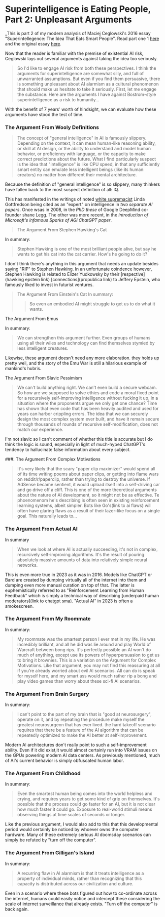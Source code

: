 # Superintelligence is Eating People, Part 2: Unpleasant Arguments

_This is part 2 of my modern analysis of Maciej Ceglowski's 2016 essay "Superintellegence: The Idea That Eats Smart People". Read part one 1 [here](link) and the original essay [here](https://idlewords.com/talks/superintelligence.htm).


Now that the reader is familiar with the premise of existential AI risk, Ceglowski lays out several arguments against taking the idea too seriously.

> So I'd like to engage AI risk from both these perspectives. I think the arguments for superintelligence are somewhat silly, and full of unwarranted assumptions.
> But even if you find them persuasive, there is something unpleasant about AI alarmism as a cultural phenomenon that should make us hesitate to take it seriously.
> First, let me engage the substance. Here are the arguments I have against Bostrom-style superintelligence as a risk to humanity...

With the benefit of 7 years' worth of hindsight, we can evaluate how these arguments have stood the test of time. 

### The Argument From Wooly Definitions

> The concept of "general intelligence" in AI is famously slippery. Depending on the context, it can mean human-like reasoning ability, or skill at AI design, or the ability to understand and model human behavior, or proficiency with language, or the capacity to make correct predictions about the future. 
> What I find particularly suspect is the idea that "intelligence" is like CPU speed, in that any sufficiently smart entity can emulate less intelligent beings (like its human creators) no matter how different their mental architecture. 

Because the definition of "general intelligence" is so slippery, many thinkers have fallen back to the most suspect definition of all: IQ.

This has manifested in the writings of noted [white supremacist](splc) Linda Gottfredson being cited as an "expert" on intelligence in _two separate AI papers_. Once wsas in 2008, in the *PhD these* of Google DeepMind co-founder shane Legg. The other was more recent, in the *introduction of Microsoft's infamous Sparks of AGI ChatGPT paper*.

> The Argument From Stephen Hawking's Cat
>
In summary:
> Stephen Hawking is one of the most brilliant people alive, but say he wants to get his cat into the cat carrier. How's he going to do it? 

I don't think there's anything in this argument that needs an update besides saying "RIP" to Stephen Hawking. In an unfortunate coindence however, Stephen Hawking is related to Elizer Yudkowsky by their [respective](hawking epstein link) [connections](propublica link) to Jeffery Epstein, who famously liked to invest in futurist ventures.

> The Argument From Einstein's Cat
> In summary:
> >So even an embodied AI might struggle to get us to do what it wants. 
> >
The Argument From Emus

In summary:
>We can strengthen this argument further. Even groups of humans using all their wiles and technology can find themselves stymied by less intelligent creatures. 

Likewise, these argument doesn't need any more elaboration. they holds up pretty well, and the story of the Emu War is still a hilarious example of mankind's hubris. 

The Argument From Slavic Pessimism

>We can't build anything right. We can't even build a secure webcam. So how are we supposed to solve ethics and code a moral fixed point for a recursively self-improving intelligence without fucking it up, in a situation where the proponents argue we only get one chance? 
>Time has shown that even code that has been heavily audited and used for years can harbor crippling errors. The idea that we can securely design the most complex system ever built, and have it remain secure through thousands of rounds of recursive self-modification, does not match our experience. 
>
>
I'm not slavic so I can't comment of whether this title is accurate but I do think the logic is sound, especially in light of much-hyped ChatGPT's tendency to hallucinate false information about every subject.

###. The Argument From Complex Motivations

>  It's very likely that the scary "paper clip maximizer" would spend all of its time writing poems about paper clips, or getting into flame wars on reddit/r/paperclip, rather than trying to destroy the universe. 
> If AdSense became sentient, it would upload itself into a self-driving car and go drive off a cliff. 
This is one of the more theoretical arguments about the nature of AI development, so it might not be as effective. Te phoenomenom he's describing is often seen in existing reinforcement learning systems, albeit simpler. Bots like Go's(link to ai flaws) will often have glaring flaws as a result of their lazer-like focus on a single goal. This naturally leads to...

### The Argument From Actual AI
In summary
>When we look at where AI is actually succeeding, it's not in complex, recursively self-improving algorithms. It's the result of pouring absolutely massive amounts of data into relatively simple neural networks. 
>
This is even more true in 2023 as it was in 2016. Models like ChatGPT or Bard are created by dumping virtually all of the internet into them and dumping even more manual curation on top of that. The latter is euphemistically referred to as "Reinforcement Learning from Human Feedback" which is simply a technical way of describing [underpaid human moderators](link to chatgpt sma). "Actual AI" in 2023 is often a smokescreen.

### The Argument From My Roommate
In summary:
> My roommate was the smartest person I ever met in my life. He was incredibly brilliant, and all he did was lie around and play World of Warcraft between bong rips. 
> It's perfectly possible an AI won't do much of anything, except use its powers of hyperpersuasion to get us to bring it brownies. 
This is a variation on the Argument for Complex Motivations. Like that argument, you may not find this reassuring at all if you're already worried about evil AI scenarios. All can do is speak for myself here, and my smart ass would much rather rip a bong and play video games than worry about these sci-fi AI scenarios. 

### The Argument From Brain Surgery
In summary:
> I can't point to the part of my brain that is "good at neurosurgery", operate on it, and by repeating the procedure make myself the greatest neurosurgeon that has ever lived.
> the hard takeoff scenario requires that there be a feature of the AI algorithm that can be repeatedly optimized to make the AI better at self-improvement. 
> 
Modern AI architectures don't really point to such a self-improvement ability. Even if it did exist,it would almost certainly run into VRAM issues on the GPUs powering modern AI data centers. As previously mentioned, much of AI's current behavior is simply obfuscated human labor.

### The Argument From Childhood
In summary:
> Even the smartest human being comes into the world helpless and crying, and requires years to get some kind of grip on themselves. 
> It's possible that the process could go faster for an AI, but it is not clear how much faster it could go. Exposure to real-world stimuli means observing things at time scales of seconds or longer. 

Like the previous argument, I would also add to this that this developmental period would certainly be noticed by whoever owns the computer hardware. Many of these extremely serious AI doomsday scenarios can simply be refuted by "turn off the computer".

### The Argument From Gilligan's Island

In summary:
> A recurring flaw in AI alarmism is that it treats intelligence as a property of individual minds, rather than recognizing that this capacity is distributed across our civilization and culture. 

Even in a scenario where these bots figured out how to co-ordinate across the internet, humans could easily notice and intercept these considering the scale of internet surveillance that already exists. "Turn off the computer" is back again.

